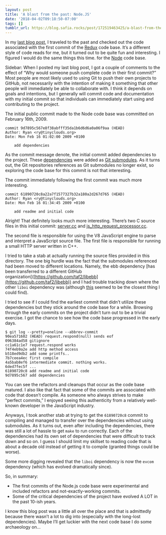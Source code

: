 ```yaml
---
layout: post
title: 'A blast from the past: Node.JS'
date: '2018-04-02T09:18:50-07:00'
tags: []
tumblr_url: https://blog.safia.rocks/post/172519463425/a-blast-from-the-past-nodejs
---
```

In my [last blog post](https://blog.safia.rocks/2018-03-30-looking-at-the-first-commit-of-redux/), I traveled to the past and checked out the code associated with the first commit of the [Redux](https://github.com/reactjs/redux) code base. It’s a different style of code reads for me, but it turned out to be quite fun and interesting. I figured I would do the same things this time. for the [Node](https://github.com/nodejs/node) code base.

Sidebar: When I posted my last blog post, I got a couple of comments to the effect of “Why would someone push complete code in their first commit?” Most people are most likely used to using Git to push their own projects to GitHub, not necessarily with the intention of making it something that other people will immediately be able to collaborate with. I think it depends on goals and intentions, but I generally will commit code and documentation with my initial commit so that individuals can immediately start using and contributing to the project.

The initial public commit made to the Node code base was committed on February 16th, 2009.

    commit 9d7895c567e8f38abfff35da1b6d6d6a0a06f9aa (HEAD)
    Author: Ryan <ry@tinyclouds.org>
    Date: Mon Feb 16 01:02:00 2009 +0100
    
        add dependencies

As the commit message denote, the initial commit added dependencies to the project. These [dependencies](https://github.com/nodejs/node/tree/9d7895c567e8f38abfff35da1b6d6d6a0a06f9aa/deps) were added as [Git submodules](https://git-scm.com/book/en/v2/Git-Tools-Submodules). As it turns out, the Git repositories references as Git submodules no longer exist, so exploring the code base for this commit is not that interesting.

The commit immediately following the first commit was much more interesting.

    commit 61890720c8a22a7f1577327b32a180a2d267d765 (HEAD)
    Author: Ryan <ry@tinyclouds.org>
    Date: Mon Feb 16 01:34:45 2009 +0100
    
        add readme and initial code

Alright! That definitely looks much more interesting. There’s two C source files in this initial commit: [server.cc](https://github.com/nodejs/node/blob/61890720c8a22a7f1577327b32a180a2d267d765/server.cc) and [js\_http\_request\_processor.cc](https://github.com/nodejs/node/blob/61890720c8a22a7f1577327b32a180a2d267d765/js_http_request_processor.cc).

The second file is responsible for using the V8 JavaScript engine to parse and interpret a JavaScript source file. The first file is responsible for running a small HTTP server written in C++.

I tried to take a stab at actually running the source files provided in this directory. The one big hurdle was the fact that the submodules referenced had been moved to different locations. Namely, the ebb dependency [has been transferred to a different GitHub organization[([https://github.com/taf2/libebb](https://github.com/taf2/libebb)) and I had trouble tracking down where the other `liboi` dependency was (although [this](https://cs.fit.edu/code/projects/cse2410_fall2014_bounce/repository/revisions/90fc8d36220c0d66c352ee5f72080b8592d310d5/show/deps/liboi) seemed to be the closest thing I could find).

I tried to see if I could find the earliest commit that didn’t utilize these dependencies but they stick around the code base for a while. Browsing through the early commits on the project didn’t turn out to be a trivial exercise. I got the chance to see how the code base progressed in the early days.

    $ git log --pretty=oneline --abbrev-commit
    90ea571602 (HEAD) request.respond(null) sends eof
    096384ad58 gitignore
    cc1a61c1e7 request.respond works
    74f4eb9a2e add http method access
    b518ed9db2 add some printfs..
    7b7ceea4ec first compile
    4a5bab8ef6 intermediate commit. nothing works.
    6ded7fec5f ...
    61890720c8 add readme and initial code
    9d7895c567 add dependencies

You can see the refactors and cleanups that occur as the code base matured. I also like that fact that some of the commits are associated with code that doesn’t compile. As someone who always strives to make “perfect commits,” I enjoyed seeing this authenticity from a relatively well-known developer in the JavaScript industry.

Anyways, I took another stab at trying to get the `61890720c8` commit to compiling and managed to transfer over the dependencies without using submodules. As it turns out, even after including the dependencies, there was still a lot of hassle to get `make` to run correctly. Each of the dependencies had its own set of dependencies that were difficult to track down and so on. I guess I should limit my skillset to reading code that is about a decade old instead of getting it to compile (granted things could be worse).

Some more digging revealed that the `liboi` dependency is now the `evcom` dependency (which has evolved dramatically since).

So, in summary:

- The first commits of the Node.js code base were experimental and included refactors and not-exactly-working commits.
- Some of the critical dependencies of the project have evolved A LOT in the past 10-ish years.

I know this blog post was a little all over the place and that is admittedly because there wasn’t a lot to dig into (especially with the long-lost dependencies). Maybe I’ll get luckier with the next code base I do some archaeology on…

